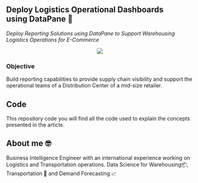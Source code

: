 ## Deploy Logistics Operational Dashboards using DataPane 🚚
*Deploy Reporting Solutions using DataPane to Support Warehousing Logistics Operations for E-Commerce*

<p align="center">
  <img align="center" src="https://cdn-images-1.medium.com/max/800/1*98M7Na3RICD0nI7cPdn3Ug.png">
</p>

### Objective
Build reporting capabilities to provide supply chain visibility and support the operational teams of a Distribution Center of a mid-size retailer.
                         
## Code
This repository code you will find all the code used to explain the concepts presented in the article.

## About me 🤓
Business Intelligence Engineer with an international experience working on Logistics and Transportation operations. 
Data Science for Warehousing📦, Transportation 🚚 and Demand Forecasting 📈 
